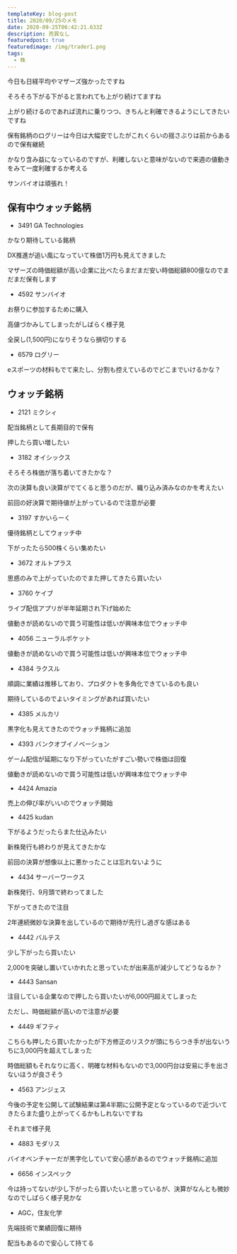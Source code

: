 ```yaml
---
templateKey: blog-post
title: 2020/09/25のメモ
date: 2020-09-25T06:42:21.633Z
description: 売買なし
featuredpost: true
featuredimage: /img/trader1.png
tags:
  - 株
---
```

今日も日経平均やマザーズ強かったですね

そろそろ下がる下がると言われても上がり続けてますね

上がり続けるのであれば流れに乗りつつ、きちんと利確できるようにしてきたいですね

保有銘柄のログリーは今日は大幅安でしたがこれくらいの揺さぶりは前からあるので保有継続

かなり含み益になっているのですが、利確しないと意味がないので来週の値動きをみて一度利確するか考える

サンバイオは頑張れ！

## 保有中ウォッチ銘柄

* 3491 GA Technologies

かなり期待している銘柄

DX推進が追い風になっていて株価1万円も見えてきました

マザーズの時価総額が高い企業に比べたらまだまだ安い時価総額800億なのでまだまだ保有します

* 4592 サンバイオ

お祭りに参加するために購入

高値づかみしてしまったがしばらく様子見

全戻し(1,500円)になりそうなら損切りする

* 6579 ログリー

eスポーツの材料もでて来たし、分割も控えているのでどこまでいけるかな？

## ウォッチ銘柄

* 2121 ミクシィ

配当銘柄として長期目的で保有

押したら買い増したい

* 3182 オイシックス

そろそろ株価が落ち着いてきたかな？

次の決算も良い決算がでてくると思うのだが、織り込み済みなのかを考えたい

前回の好決算で期待値が上がっているので注意が必要

* 3197 すかいらーく

優待銘柄としてウォッチ中

下がったたら500株くらい集めたい

* 3672 オルトプラス

思惑のみで上がっていたのでまた押してきたら買いたい

* 3760 ケイブ

ライブ配信アプリが半年延期され下げ始めた

値動きが読めないので買う可能性は低いが興味本位でウォッチ中

* 4056 ニューラルポケット

値動きが読めないので買う可能性は低いが興味本位でウォッチ中

* 4384 ラクスル

順調に業績は推移しており、プロダクトを多角化できているのも良い

期待しているのでよいタイミングがあれば買いたい

* 4385 メルカリ

黒字化も見えてきたのでウォッチ銘柄に追加

* 4393 バンクオブイノベーション

ゲーム配信が延期になり下がっていたがすごい勢いで株価は回復

値動きが読めないので買う可能性は低いが興味本位でウォッチ中

* 4424 Amazia

売上の伸び率がいいのでウォッチ開始

* 4425 kudan

下がるようだったらまた仕込みたい

新株発行も終わりが見えてきたかな

前回の決算が想像以上に悪かったことは忘れないように

* 4434 サーバーワークス

新株発行、9月頭で終わってました

下がってきたので注目

2年連続微妙な決算を出しているので期待が先行し過ぎな感はある

* 4442 バルテス

少し下がったら買いたい

2,000を突破し置いていかれたと思っていたが出来高が減少してどうなるか？

* 4443 Sansan

注目している企業なので押したら買いたいが6,000円超えてしまった

ただし、時価総額が高いので注意が必要

* 4449 ギフティ

こちらも押したら買いたかったが下方修正のリスクが頭にちらつき手が出ないうちに3,000円を超えてしまった

時価総額もそれなりに高く、明確な材料もないので3,000円台は安易に手を出さないほうが良さそう

* 4563 アンジェス

今後の予定を公開して試験結果は第4半期に公開予定となっているので近づいてきたらまた盛り上がってくるかもしれないですね

それまで様子見

* 4883 モダリス

バイオベンチャーだが黒字化していて安心感があるのでウォッチ銘柄に追加

* 6656 インスペック

今は持ってないが少し下がったら買いたいと思っているが、決算がなんとも微妙なのでしばらく様子見かな

* AGC，住友化学

先端技術で業績回復に期待

配当もあるので安心して持てる